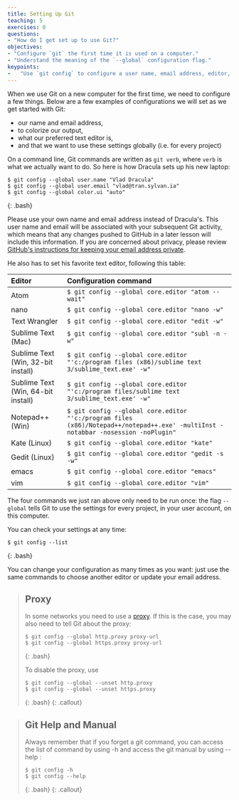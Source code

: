 ```yaml
---
title: Setting Up Git
teaching: 5
exercises: 0
questions:
- "How do I get set up to use Git?"
objectives:
- "Configure `git` the first time it is used on a computer."
- "Understand the meaning of the `--global` configuration flag."
keypoints:
-   "Use `git config` to configure a user name, email address, editor, and other preferences once per machine."
---
```


When we use Git on a new computer for the first time,
we need to configure a few things. Below are a few examples
of configurations we will set as we get started with Git:

*   our name and email address,
*   to colorize our output,
*   what our preferred text editor is,
*   and that we want to use these settings globally (i.e. for every project)

On a command line, Git commands are written as `git verb`,
where `verb` is what we actually want to do. So here is how
Dracula sets up his new laptop:

~~~
$ git config --global user.name "Vlad Dracula"
$ git config --global user.email "vlad@tran.sylvan.ia"
$ git config --global color.ui "auto"
~~~
{: .bash}

Please use your own name and email address instead of Dracula's.
This user name and email will be associated with your subsequent Git activity,
which means that any changes pushed to GitHub in a later lesson will include this information.
If you are concerned about privacy, please review [GitHub's instructions for keeping your email address private][git-privacy].

He also has to set his favorite text editor, following this table:

| Editor             | Configuration command                            |
|:-------------------|:-------------------------------------------------|
|Atom | `$ git config --global core.editor "atom --wait"`|
| nano               | `$ git config --global core.editor "nano -w"`    |
| Text Wrangler      | `$ git config --global core.editor "edit -w"`    |
| Sublime Text (Mac) | `$ git config --global core.editor "subl -n -w"` |
| Sublime Text (Win, 32-bit install) | `$ git config --global core.editor "'c:/program files (x86)/sublime text 3/sublime_text.exe' -w"` |
| Sublime Text (Win, 64-bit install) | `$ git config --global core.editor "'c:/program files/sublime text 3/sublime_text.exe' -w"` |
| Notepad++ (Win)    | `$ git config --global core.editor "'c:/program files (x86)/Notepad++/notepad++.exe' -multiInst -notabbar -nosession -noPlugin"`|
| Kate (Linux)       | `$ git config --global core.editor "kate"`       |
| Gedit (Linux)      | `$ git config --global core.editor "gedit -s -w"`   |
| emacs              | `$ git config --global core.editor "emacs"`   |
| vim                | `$ git config --global core.editor "vim"`   |

The four commands we just ran above only need to be run once: the flag `--global` tells Git
to use the settings for every project, in your user account, on this computer.

You can check your settings at any time:

~~~
$ git config --list
~~~
{: .bash}

You can change your configuration as many times as you want: just use the
same commands to choose another editor or update your email address.

> ## Proxy
>
> In some networks you need to use a
> [proxy](https://en.wikipedia.org/wiki/Proxy_server). If this is the case, you
> may also need to tell Git about the proxy:
>
> ~~~
> $ git config --global http.proxy proxy-url
> $ git config --global https.proxy proxy-url
> ~~~
> {: .bash}
>
> To disable the proxy, use
>
> ~~~
> $ git config --global --unset http.proxy
> $ git config --global --unset https.proxy
> ~~~
> {: .bash}
{: .callout}

> ## Git Help and Manual
>
> Always remember that if you forget a git command, you can access the list of command by using -h and access the git manual by using --help :
>
> ~~~
> $ git config -h
> $ git config --help
> ~~~
> {: .bash}
{: .callout}

[git-privacy]: https://help.github.com/articles/keeping-your-email-address-private/
